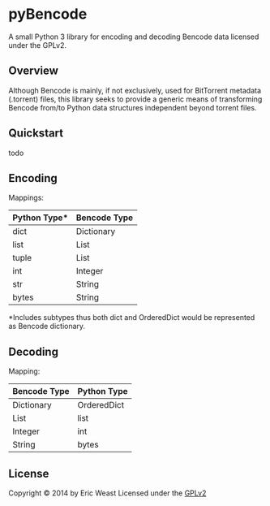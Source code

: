 pyBencode
=========
A small Python 3 library for encoding and decoding Bencode data licensed under the GPLv2.

Overview
----
Although Bencode is mainly, if not exclusively, used for BitTorrent metadata (.torrent) files, this library seeks to provide a generic means of transforming Bencode from/to Python data structures independent beyond torrent files.


Quickstart
----
todo


Encoding
----

Mappings: 

Python Type*  | Bencode Type
------------- | -------------
dict  | Dictionary
list  | List
tuple  | List
int  | Integer
str  | String
bytes  | String

*Includes subtypes thus both dict and OrderedDict would be represented as Bencode dictionary.

Decoding
----

Mapping:

Bencode Type | Python Type
------------- | -------------
Dictionary  | OrderedDict
List  | list
Integer  | int
String  | bytes



License
----
Copyright © 2014 by Eric Weast
Licensed under the [GPLv2](https://www.gnu.org/licenses/gpl-2.0.html "gnu.org")

